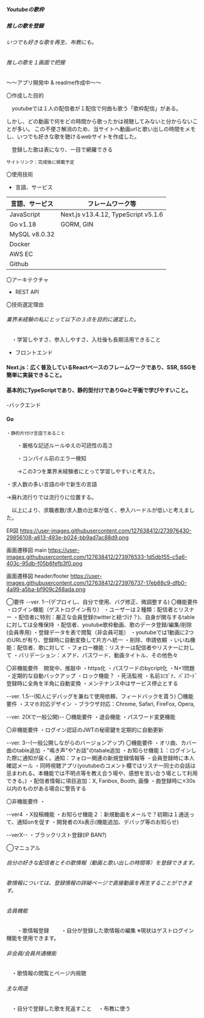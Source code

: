 ##### Youtubeの歌枠
##### 推しの歌を登録
###### いつでも好きな歌を再生、布教にも。
###### 推しの歌を１画面で把握

～～アプリ開発中 & readme作成中～～


〇作成した目的

　youtubeでは１人の配信者が１配信で何曲も歌う「歌枠配信」がある。
 
しかし、どの動画で何をどの時間から歌ったかは視聴してみないと分からないことが多い。
この不便さ解消のため、当サイトへ動画urlと歌い出しの時間をメモし、いつでも好きな歌を聴けるwebサイトを作成した。

　登録した歌は表になり、一目で網羅できる
 
    サイトリンク：完成後に掲載予定

〇使用技術

- 言語、サービス


| 言語、サービス  | フレームワーク等 |
| ------------- | ------------- |
| JavaScript  | Next.js v13.4.12, TypeScript v5.1.6  |
| Go v1.18  | GORM, GIN  |
|MySQL v8.0.32| |
| Docker | |
| AWS EC | |
| Github | |


〇アーキテクチャ
 - REST API

〇技術選定理由

###### 業界未経験の私にとって以下の３点を目的に選定した。
　・学習しやすさ、参入しやすさ、入社後も長期活用できること

- フロントエンド
#### Next.js：広く普及しているReactベースのフレームワークであり、SSR, SSGを簡単に実装できること。
#### 基本的にTypeScriptであり、静的型付けでありGoと平衡で学びやすいこと。
 
-バックエンド
 
#### Go

    ・静的片付け言語であること

　　・厳格な記述ルールゆえの可読性の高さ
 
　　・コンパイル前のエラー検知
  
　　→この3つを業界未経験者にとって学習しやすいと考えた。

  
・求人数の多い言語の中で新生の言語

→廃れ流行りでは流行りに位置する。

　以上により、求職者数/求人数の比率が低く、参入ハードルが低いと考えました。
 

ER図
https://user-images.githubusercontent.com/127638412/273976430-29856108-a613-493e-b024-bb9ad7ac88d9.png

画面遷移図 main
https://user-images.githubusercontent.com/127638412/273976533-1d5db155-c5a6-403c-95db-f05b6fefb3f0.png

画面遷移図 header/footer
https://user-images.githubusercontent.com/127638412/273976737-17eb88c9-dfb0-4a99-a5ba-bf909c268ada.png

◯要件
--ver. 1--(デプロイし、自分で使用、バグ修正、微調整する)
〇機能要件
・ログイン機能（ゲストログイン有り）
・ユーザーは２種類：配信者とリスナー
・配信者に特別：厳正な会員登録(twitterと紐づけ？)、自身が関与するtableに対しては全権保持
・配信者、youtube歌枠動画、歌のデータ登録/編集/削除(会員専用)
・登録データを表で閲覧（非会員可能）
・youtubeでは1動画に2つのURLが有り、登録時に自動変換して片方へ統一
・削除、申請依頼
・いいね機能：配信者、歌に対して
・フォロー機能：リスナーは配信者やリスナーに対して
・バリデーション：メアド、パスワード、動画タイトル、その他色々

〇非機能要件　開発中、推敲中
・https化
・パスワードのbycript化
・N+1問題
・定期的な自動バックアップ
・ロック機能？
・死活監視
・名前ﾖﾐｶﾞﾅ、ﾊﾟｽﾜｰﾄﾞ登録時に全角を半角に自動変換
・メンテナンス中はサービス停止とする


--ver. 1.5--(知人にデバッグを兼ねて使用依頼、フィードバックを貰う)
〇機能要件
・スマホ対応デザイン
・ブラウザ対応：Chrome, Safari, FireFox, Opera, 


--ver. 2(Xで一般公開)--
〇機能要件
・退会機能
・パスワード変更機能

〇非機能要件
・ログイン認証のJWTの秘密鍵を定期的に自動更新


--ver. 3--(一般公開しながらのバージョンアップ)
〇機能要件
・オリ曲、カバー曲のtable追加
・"鳴き声"や"お話"のtabale追加
・お知らせ機能１：ログインした際に通知が届く。通知：フォロー関連の新規登録情報等
・会員登録時に本人確認メール
・同時視聴アプリ(youtubeのコメント欄ではリスナー同士の会話は忌まわれる。本機能では不明点等を教え合う場や、感想を言い合う場として利用できる。)
・配信者情報に項目追加：X, Fanbox, Booth, 画像
・曲登録時に±30s以内のものがある場合に警告する

〇非機能要件
・

--ver4
・X投稿機能
・お知らせ機能２：新規動画をメールで？初期は１通送って、通知onを促す
・開発者のXs表示(機能追加、デバッグ等のお知らせ)

--verX--
・ブラックリスト登録(IP BAN?)

◯マニュアル
###### 自分の好きな配信者とその歌情報（動画と歌い出しの時間等）を登録できます。
###### 歌情報については、登録情報の詳細ページで直接動画を再生することができます。

###### 会員機能
　　・歌情報登録
　　・自分が登録した歌情報の編集
    ※現状はゲストログイン機能を使用できます。
###### 非会員/会員共通機能
 　・歌情報の閲覧とページ内視聴

###### 主な用途
　・自分で登録した歌を見返すこと
　・布教に使う

